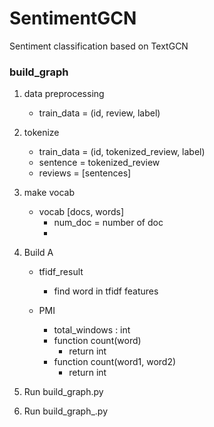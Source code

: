 # SentimentGCN
Sentiment classification based on TextGCN

### build_graph
1. data preprocessing
    - train_data = (id, review, label)
2. tokenize
    - train_data = (id, tokenized_review, label)
    - sentence = tokenized_review <string>
    - reviews = [sentences]

3. make vocab
    - vocab [docs, words]
        - num_doc = number of doc
        -


4. Build A
   - tfidf_result
        - find word in tfidf features

    - PMI
        - total_windows : int
        - function count(word)
            - return int
        - function count(word1, word2)
            - return int

1. Run build_graph.py
2. Run build_graph_.py